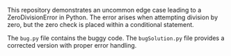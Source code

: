 This repository demonstrates an uncommon edge case leading to a ZeroDivisionError in Python. The error arises when attempting division by zero, but the zero check is placed within a conditional statement.

The `bug.py` file contains the buggy code. The `bugSolution.py` file provides a corrected version with proper error handling.